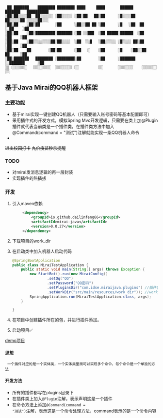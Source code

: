 ```text
 ██ ███████    ████████ ████████ ████     ████       ██████     ███████   ██████████
░██░██░░░░██  ██░░░░░░ ░██░░░░░ ░██░██   ██░██      ░█░░░░██   ██░░░░░██ ░░░░░██░░░ 
░██░██    ░██░██       ░██      ░██░░██ ██ ░██      ░█   ░██  ██     ░░██    ░██    
░██░██    ░██░█████████░███████ ░██ ░░███  ░██ █████░██████  ░██      ░██    ░██    
░██░██    ░██░░░░░░░░██░██░░░░  ░██  ░░█   ░██░░░░░ ░█░░░░ ██░██      ░██    ░██    
░██░██    ██        ░██░██      ░██   ░    ░██      ░█    ░██░░██     ██     ░██    
░██░███████   ████████ ░████████░██        ░██      ░███████  ░░███████      ░██    
░░ ░░░░░░░   ░░░░░░░░  ░░░░░░░░ ░░         ░░       ░░░░░░░    ░░░░░░░       ░░     

```
## 基于Java Mirai的QQ机器人框架

### 主要功能
+ 基于mirai实现一键创建QQ机器人（只需要输入账号密码等基本配置即可）
+ 采用插件式的开发方式，模拟Spring Mvc开发逻辑，只需要在类上加@Plugin插件就代表当前类是一个插件类，在插件类方法中加入@Command(command = "测试")注解就能实现一条QQ机器人命令
+ 
~~进出校园打卡~~
~~九价疫苗秒杀提醒~~



### TODO
+ 对mirai发消息逻辑的再一层封装
+ 实现插件的热插拔

### 开发
1. 引入maven依赖
```xml
        <dependency>
            <groupId>io.github.dailinfeng66</groupId>
            <artifactId>mirai-java</artifactId>
            <version>0.0.27</version>
        </dependency>
```
2. 下载项目的work_dir 
   
2. 在启动类中加入机器人启动代码
   
   ```java
   @SpringBootApplication
   public class MiraiTestApplication {
       public static void main(String[] args) throws Exception {
           new StartBot().run(new MiraiConfig()
                   .setQq("QQ")
                   .setPassword("QQ密码")
                   .setPluginsDir("com.idse.miraijava.plugins") //插件包的路径，插件包需要自己创建 类似于Spring Mvc中的controller包
                   .setWorkDir("src/main/resources/work_dir")); //work_dir的路径
           SpringApplication.run(MiraiTestApplication.class, args);
       }
   
   }
   ```

4. 在项目中创建插件所在的包，并进行插件添加。
5. 启动项目✅

<a href="https://gitee.com/dlfdd/mirai-java-demo.git">demo项目</a>

#### 思想

     一个插件对应的是一个实体类，一个实体类里面可以实现多个命令，每个命令是一个单独的方法
#### 开发方法
+ 所有的插件都写在plugins目录下
+ 在插件类上加入<code>@Plugin</code>注解，表示声明这是一个插件
+ 在命令方法上添加<code>@Command(command = "测试")</code>注解，表示这是一个命令处理方法，command表示的是一个命令内容